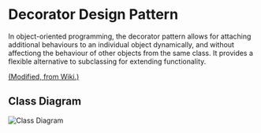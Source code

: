 # Decorator Design Pattern

In object-oriented programming, the decorator pattern allows for attaching additional behaviours to an individual object dynamically, and without affectiong the behaviour of other objects from the same class. It provides a flexible alternative to subclassing for extending functionality.

[(Modified, from Wiki.)](https://en.wikipedia.org/wiki/Decorator_pattern)

## Class Diagram

![Class Diagram](http://www.plantuml.com/plantuml/proxy?cache=no&src=https://raw.githubusercontent.com/JurajX/Notes/design-patterns/DesignPatterns/Decorator/theory.puml)
